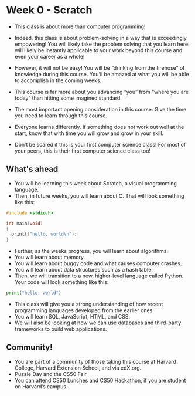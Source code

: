# Week 0 - Scratch

- This class is about more than computer programming!

- Indeed, this class is about problem-solving in a way that is exceedingly empowering! You will likely take the problem solving that you learn here will likely be instantly applicable to your work beyond this course and even your career as a whole!

- However, it will not be easy! You will be “drinking from the firehose” of knowledge during this course. You’ll be amazed at what you will be able to accomplish in the coming weeks.

- This course is far more about you advancing “you” from “where you are today” than hitting some imagined standard.

- The most important opening consideration in this course: Give the time you need to learn through this course. 

- Everyone learns differently. If something does not work out well at the start, know that with time you will grow and grow in your skill.

- Don’t be scared if this is your first computer science class! For most of your peers, this is their first computer science class too!

## What's ahead

- You will be learning this week about Scratch, a visual programming language.
- Then, in future weeks, you will learn about C. That will look something like this:

```c
#include <stdio.h>

int main(void)
{
  printf("hello, world\n");
}
```

- Further, as the weeks progress, you will learn about algorithms.
- You will learn about memory.
- You will learn about buggy code and what causes computer crashes.
- You will learn about data structures such as a hash table.
- Then, we will transition to a new, higher-level language called Python. Your code will look something like this:

```python
print("hello, world")
```

- This class will give you a strong understanding of how recent programming languages developed from the earlier ones.
- You will learn SQL, JavaScript, HTML, and CSS.
- We will also be looking at how we can use databases and third-party frameworks to build web applications.

## Community!
- You are part of a community of those taking this course at Harvard College, Harvard Extension School, and via edX.org.
- Puzzle Day and the CS50 Fair
- You can attend CS50 Lunches and CS50 Hackathon, if you are student on Harvard’s campus.